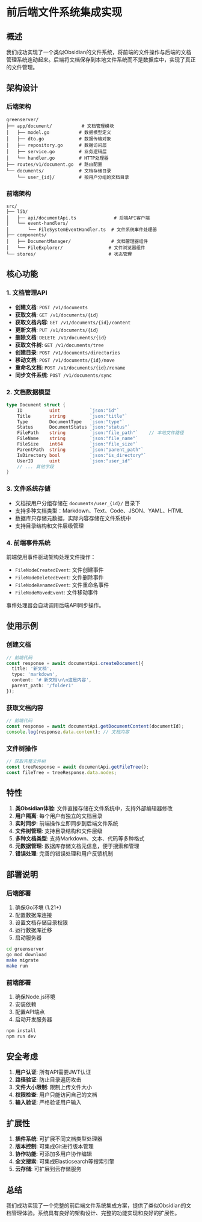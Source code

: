 # 前后端文件系统集成实现

## 概述

我们成功实现了一个类似Obsidian的文件系统，将前端的文件操作与后端的文档管理系统连动起来。后端将文档保存到本地文件系统而不是数据库中，实现了真正的文件管理。

## 架构设计

### 后端架构

```
greenserver/
├── app/document/           # 文档管理模块
│   ├── model.go           # 数据模型定义
│   ├── dto.go             # 数据传输对象
│   ├── repository.go      # 数据访问层
│   ├── service.go         # 业务逻辑层
│   └── handler.go         # HTTP处理器
├── routes/v1/document.go  # 路由配置
└── documents/             # 文档存储目录
    └── user_{id}/         # 按用户分组的文档目录
```

### 前端架构

```
src/
├── lib/
│   ├── api/documentApi.ts              # 后端API客户端
│   └── event-handlers/
│       └── FileSystemEventHandler.ts  # 文件系统事件处理器
├── components/
│   ├── DocumentManager/               # 文档管理器组件
│   └── FileExplorer/                 # 文件浏览器组件
└── stores/                           # 状态管理
```

## 核心功能

### 1. 文档管理API

- **创建文档**: `POST /v1/documents`
- **获取文档**: `GET /v1/documents/{id}`
- **获取文档内容**: `GET /v1/documents/{id}/content`
- **更新文档**: `PUT /v1/documents/{id}`
- **删除文档**: `DELETE /v1/documents/{id}`
- **获取文件树**: `GET /v1/documents/tree`
- **创建目录**: `POST /v1/documents/directories`
- **移动文档**: `POST /v1/documents/{id}/move`
- **重命名文档**: `POST /v1/documents/{id}/rename`
- **同步文件系统**: `POST /v1/documents/sync`

### 2. 文档数据模型

```go
type Document struct {
    ID          uint           `json:"id"`
    Title       string         `json:"title"`
    Type        DocumentType   `json:"type"`
    Status      DocumentStatus `json:"status"`
    FilePath    string         `json:"file_path"`    // 本地文件路径
    FileName    string         `json:"file_name"`
    FileSize    int64          `json:"file_size"`
    ParentPath  string         `json:"parent_path"`
    IsDirectory bool           `json:"is_directory"`
    UserID      uint           `json:"user_id"`
    // ... 其他字段
}
```

### 3. 文件系统存储

- 文档按用户分组存储在 `documents/user_{id}/` 目录下
- 支持多种文档类型：Markdown、Text、Code、JSON、YAML、HTML
- 数据库只存储元数据，实际内容存储在文件系统中
- 支持目录结构和文件层级管理

### 4. 前端事件系统

前端使用事件驱动架构处理文件操作：

- `FileNodeCreatedEvent`: 文件创建事件
- `FileNodeDeletedEvent`: 文件删除事件  
- `FileNodeRenamedEvent`: 文件重命名事件
- `FileNodeMovedEvent`: 文件移动事件

事件处理器会自动调用后端API同步操作。

## 使用示例

### 创建文档

```typescript
// 前端代码
const response = await documentApi.createDocument({
  title: '新文档',
  type: 'markdown',
  content: '# 新文档\n\n这是内容',
  parent_path: '/folder1'
});
```

### 获取文档内容

```typescript
// 前端代码
const response = await documentApi.getDocumentContent(documentId);
console.log(response.data.content); // 文档内容
```

### 文件树操作

```typescript
// 获取完整文件树
const treeResponse = await documentApi.getFileTree();
const fileTree = treeResponse.data.nodes;
```

## 特性

1. **类Obsidian体验**: 文件直接存储在文件系统中，支持外部编辑器修改
2. **用户隔离**: 每个用户有独立的文档目录
3. **实时同步**: 前端操作立即同步到后端文件系统
4. **文件树管理**: 支持目录结构和文件层级
5. **多种文档类型**: 支持Markdown、文本、代码等多种格式
6. **元数据管理**: 数据库存储文档元信息，便于搜索和管理
7. **错误处理**: 完善的错误处理和用户反馈机制

## 部署说明

### 后端部署

1. 确保Go环境 (1.21+)
2. 配置数据库连接
3. 设置文档存储目录权限
4. 运行数据库迁移
5. 启动服务器

```bash
cd greenserver
go mod download
make migrate
make run
```

### 前端部署

1. 确保Node.js环境
2. 安装依赖
3. 配置API端点
4. 启动开发服务器

```bash
npm install
npm run dev
```

## 安全考虑

1. **用户认证**: 所有API需要JWT认证
2. **路径验证**: 防止目录遍历攻击
3. **文件大小限制**: 限制上传文件大小
4. **权限检查**: 用户只能访问自己的文档
5. **输入验证**: 严格验证用户输入

## 扩展性

1. **插件系统**: 可扩展不同文档类型处理器
2. **版本控制**: 可集成Git进行版本管理
3. **协作功能**: 可添加多用户协作编辑
4. **全文搜索**: 可集成Elasticsearch等搜索引擎
5. **云存储**: 可扩展到云存储服务

## 总结

我们成功实现了一个完整的前后端文件系统集成方案，提供了类似Obsidian的文档管理体验。系统具有良好的架构设计、完整的功能实现和良好的扩展性。
